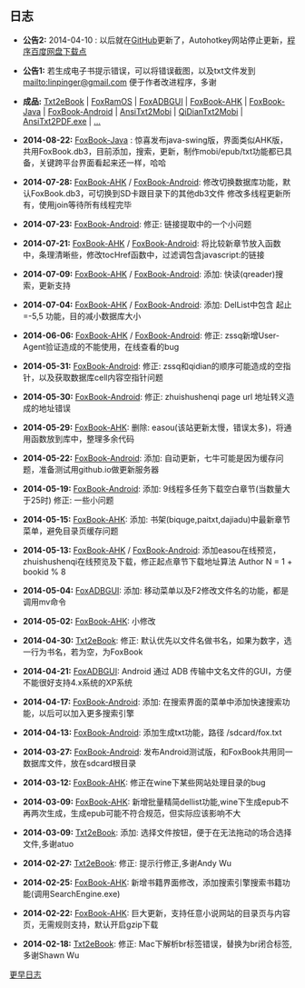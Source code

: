 ## 日志

- **公告2:** 2014-04-10 : 以后就在[GitHub][]更新了，Autohotkey网站停止更新，[程序百度网盘下载点][pan_baidu]

- **公告1:** 若生成电子书提示错误，可以将错误截图，以及txt文件发到 <mailto:linpinger@gmail.com> 便于作者改进程序，多谢

- **成品:** [Txt2eBook][] | [FoxRamOS][] | [FoxADBGUI][] | [FoxBook-AHK][] | [FoxBook-Java][] | [FoxBook-Android][] | [AnsiTxt2Mobi][pan_baidu] | [QiDianTxt2Mobi][pan_baidu] | [AnsiTxt2PDF.exe][pan_baidu] | [...][pan_baidu]

- **2014-08-22:** [FoxBook-Java][] : 惊喜发布java-swing版，界面类似AHK版，共用FoxBook.db3，目前添加，搜索，更新，制作mobi/epub/txt功能都已具备，关键跨平台界面看起来还一样，哈哈

- **2014-07-28:** [FoxBook-AHK][] / [FoxBook-Android][]: 修改切换数据库功能，默认FoxBook.db3，可切换到SD卡跟目录下的其他db3文件 修改多线程更新所有，使用join等待所有线程完毕

- **2014-07-23:** [FoxBook-Android][]: 修正: 链接提取中的一个小问题

- **2014-07-21:** [FoxBook-AHK][] / [FoxBook-Android][]: 将比较新章节放入函数中，条理清晰些，修改tocHref函数中，过滤调包含javascript:的链接

- **2014-07-09:** [FoxBook-AHK][] / [FoxBook-Android][]: 添加: 快读(qreader)搜索，更新支持

- **2014-07-04:** [FoxBook-AHK][] / [FoxBook-Android][]: 添加: DelList中包含 起止=-5,5 功能，目的减小数据库大小

- **2014-06-06:** [FoxBook-AHK][] / [FoxBook-Android][]: 修正: zssq新增User-Agent验证造成的不能使用，在线查看的bug

- **2014-05-31:** [FoxBook-Android][]: 修正: zssq和qidian的顺序可能造成的空指针，以及获取数据库cell内容空指针问题

- **2014-05-30:** [FoxBook-Android][]: 修正: zhuishushenqi page url 地址转义造成的地址错误

- **2014-05-29:** [FoxBook-AHK][]: 删除: easou(该站更新太慢，错误太多)，将通用函数放到库中，整理多余代码

- **2014-05-22:** [FoxBook-Android][]: 添加: 自动更新，七牛可能是因为缓存问题，准备测试用github.io做更新服务器

- **2014-05-19:** [FoxBook-Android][]: 添加: 9线程多任务下载空白章节(当数量大于25时) 修正: 一些小问题

- **2014-05-15:** [FoxBook-AHK][]: 添加: 书架(biquge,paitxt,dajiadu)中最新章节菜单，避免目录页缓存问题 

- **2014-05-13:** [FoxBook-AHK][] / [FoxBook-Android][]: 添加easou在线预览，zhuishushenqi在线预览及下载，修正起点章节下载地址算法 Author N = 1 + bookid % 8

- **2014-05-04:** [FoxADBGUI][]: 添加: 移动菜单以及F2修改文件名的功能，都是调用mv命令

- **2014-05-02:** [FoxBook-AHK][]: 小修改

- **2014-04-30:** [Txt2eBook][]: 修正: 默认优先以文件名做书名，如果为数字，选一行为书名，若为空，为FoxBook

- **2014-04-21:** [FoxADBGUI][]: Android 通过 ADB 传输中文名文件的GUI，方便不能很好支持4.x系统的XP系统

- **2014-04-17:** [FoxBook-Android][]: 添加: 在搜索界面的菜单中添加快速搜索功能，以后可以加入更多搜索引擎

- **2014-04-13:** [FoxBook-Android][]: 添加生成txt功能，路径 /sdcard/fox.txt

- **2014-03-27:** [FoxBook-Android][]: 发布Android测试版，和FoxBook共用同一数据库文件，放在sdcard根目录

- **2014-03-12:** [FoxBook-AHK][]: 修正在wine下某些网站处理目录的bug

- **2014-03-09:** [FoxBook-AHK][]: 新增批量精简dellist功能,wine下生成epub不再两次生成，生成epub可能不符合规范，但实际应该影响不大

- **2014-03-09:** [Txt2eBook][]: 添加: 选择文件按钮，便于在无法拖动的场合选择文件,多谢atuo

- **2014-02-27:** [Txt2eBook][]: 修正: 提示行修正,多谢Andy Wu

- **2014-02-25:** [FoxBook-AHK][]: 新增书籍界面修改，添加搜索引擎搜索书籍功能(调用SearchEngine.exe)

- **2014-02-22:** [FoxBook-AHK][]: 巨大更新，支持任意小说网站的目录页与内容页，无需规则支持，默认开启gzip下载

- **2014-02-18:** [Txt2eBook][]: 修正: Mac下解析br标签错误，替换为br闭合标签,多谢Shawn Wu

<a href="#" onclick='$("#content").load("etc/foxchangelog2013.html")'>更早日志</a>


[foxbook-ahk]: https://github.com/linpinger/foxbook-ahk
[foxbook-java]: https://github.com/linpinger/foxbook-java
[foxbook-android]: https://github.com/linpinger/foxbook-android
[txt2ebook]: https://github.com/linpinger/txt2ebook
[foxramos]: https://github.com/linpinger/foxramos
[foxadbgui]: https://github.com/linpinger/foxadbgui

[GitHub]: https://github.com/linpinger/ "所有项目"
[pan_baidu]: http://pan.baidu.com/s/1bnqxdjL "百度网盘共享"

